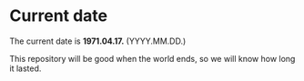 # Current date

The current date is **1971.04.17.** (YYYY.MM.DD.)

This repository will be good when the world ends, so we will know how long it lasted.